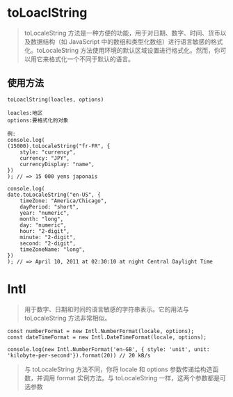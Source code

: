# toLoaclString

> toLocaleString 方法是一种方便的功能，用于对日期、数字、时间、货币以及数据结构（如 JavaScript 中的数组和类型化数组）进行语言敏感的格式化。toLocaleString 方法使用环境的默认区域设置进行格式化。然而，你可以用它来格式化一个不同于默认的语言。

## 使用方法

    toLoaclString(loacles, options)

    loacles:地区
    options:要格式化的对象

    例:
    console.log(
    (15000).toLocaleString("fr-FR", {
        style: "currency",
        currency: "JPY",
        currencyDisplay: "name",
    })
    ); // => 15 000 yens japonais

    console.log(
    date.toLocaleString("en-US", {
        timeZone: "America/Chicago",
        dayPeriod: "short",
        year: "numeric",
        month: "long",
        day: "numeric",
        hour: "2-digit",
        minute: "2-digit",
        second: "2-digit",
        timeZoneName: "long",
    })
    ); // => April 10, 2011 at 02:30:10 at night Central Daylight Time

# Intl

> 用于数字、日期和时间的语言敏感的字符串表示。它的用法与 toLocaleString 方法非常相似。

    const numberFormat = new Intl.NumberFormat(locale, options);
    const dateTimeFormat = new Intl.DateTimeFormat(locale, options);

    console.log(new Intl.NumberFormat('en-GB', { style: 'unit', unit: 'kilobyte-per-second'}).format(20)) // 20 kB/s

> 与 toLocaleString 方法不同，你将 locale 和 options 参数传递给构造函数，并调用 format 实例方法。与 toLocaleString 一样，这两个参数都是可选参数
